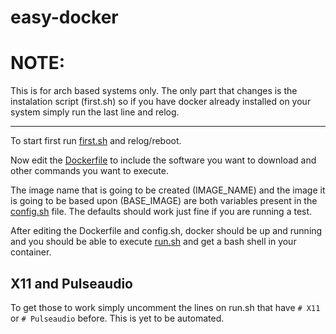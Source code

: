 # easy-docker


# NOTE:
This is for arch based systems only. The only part that changes is the instalation script (first.sh) so if you have docker already installed on your system simply run the last line and relog.

----------

To start first run [first.sh](first.sh) and relog/reboot.

Now edit the [Dockerfile](Dockerfile) to include the software you want to download and other commands you want to execute.

The image name that is going to be created (IMAGE_NAME) and the image it is going to be based upon (BASE_IMAGE) are both variables present in the [config.sh](config.sh) file. The defaults should work just fine if you are running a test.

After editing the Dockerfile and config.sh, docker should be up and running and you should be able to execute [run.sh](run.sh) and get a bash shell in your container.

## X11 and Pulseaudio
To get those to work simply uncomment the lines on run.sh that have `# X11` or `# Pulseaudio` before.
This is yet to be automated.

